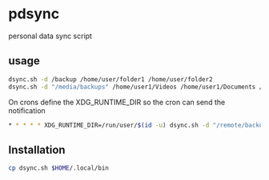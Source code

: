 # pdsync
personal data sync script

## usage

```sh 
dsync.sh -d /backup /home/user/folder1 /home/user/folder2
dsync.sh -d "/media/backups" /home/user1/Videos /home/user1/Documents /home/user1/Pictures /home/user1/projects
```
On crons define the XDG_RUNTIME_DIR so the cron can send the notification

```sh
* * * * * XDG_RUNTIME_DIR=/run/user/$(id -u) dsync.sh -d "/remote/backup" /home
```

## Installation

```sh
cp dsync.sh $HOME/.local/bin
```

